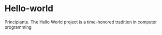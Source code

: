 # Hello-world
Principiante. The Hello World project is a time-honored tradition in computer programming
